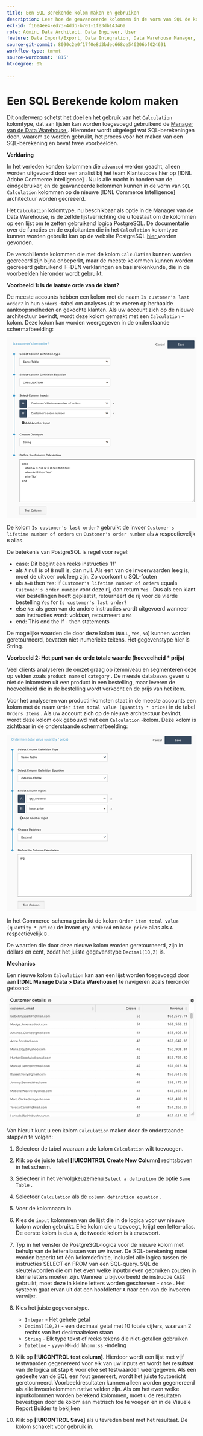 ```yaml
---
title: Een SQL Berekende kolom maken en gebruiken
description: Leer hoe de geavanceerde kolommen in de vorm van SQL de kolommen van de Berekening op de nieuwe architectuur van Adobe Commerce Intelligence kunnen worden gecreeerd.
exl-id: f16e4ee4-ed73-4ddb-b701-1fe3db14346a
role: Admin, Data Architect, Data Engineer, User
feature: Data Import/Export, Data Integration, Data Warehouse Manager, SQL Report Builder, Commerce Tables
source-git-commit: 8090c2e0f17f0e8d3bdec668ce546206bf024691
workflow-type: tm+mt
source-wordcount: '815'
ht-degree: 0%

---
```


# Een SQL Berekende kolom maken

Dit onderwerp schetst het doel en het gebruik van het `Calculation` kolomtype, dat aan lijsten kan worden toegevoegd gebruikend de [ Manager van de Data Warehouse ](../data-warehouse-mgr/tour-dwm.md). Hieronder wordt uitgelegd wat SQL-berekeningen doen, waarom ze worden gebruikt, het proces voor het maken van een SQL-berekening en bevat twee voorbeelden.

**Verklaring**

In het verleden konden kolommen die `advanced` werden geacht, alleen worden uitgevoerd door een analist bij het team Klantsucces hier op [!DNL Adobe Commerce Intelligence] . Nu is alle macht in handen van de eindgebruiker, en de geavanceerde kolommen kunnen in de vorm van `SQL Calculation` kolommen op de nieuwe [!DNL Commerce Intelligence] architectuur worden gecreeerd.

Het `Calculation` kolomtype, nu beschikbaar als optie in de Manager van de Data Warehouse, is de zelfde lijstverrichting die u toestaat om de kolommen op een lijst om te zetten gebruikend logica PostgreSQL. De documentatie over de functies en de exploitanten die in het `Calculation` kolomtype kunnen worden gebruikt kan op de website PostgreSQL [ hier ](https://www.postgresql.org/docs/9.6/functions.html) worden gevonden.

De verschillende kolommen die met de kolom `Calculation` kunnen worden gecreeerd zijn bijna onbeperkt, maar de meeste kolommen kunnen worden gecreeerd gebruikend IF-DEN verklaringen en basisrekenkunde, die in de voorbeelden hieronder wordt gebruikt.

**Voorbeeld 1: Is de laatste orde van de klant?**

De meeste accounts hebben een kolom met de naam `Is customer's last order?` in hun `orders` -tabel om analyses uit te voeren op herhaalde aankoopsnelheden en gekochte klanten. Als uw account zich op de nieuwe architectuur bevindt, wordt deze kolom gemaakt met een `Calculation` -kolom. Deze kolom kan worden weergegeven in de onderstaande schermafbeelding:

![](../../assets/Is_customer_s_last_order.png)

De kolom `Is customer's last order?` gebruikt de invoer `Customer's lifetime number of orders` en `Customer's order number` als `A` respectievelijk `B` alias.

De betekenis van PostgreSQL is regel voor regel:

* case: Dit begint een reeks instructies &#39;If&#39;
* als `A` null is of `B` null is, dan null. Als een van de invoerwaarden leeg is, moet de uitvoer ook leeg zijn. Zo voorkomt u SQL-fouten
* als `A=B` then `Yes`: if `Customer's lifetime number of orders` equals `Customer's order number` voor deze rij, dan return `Yes` . Dus als een klant vier bestellingen heeft geplaatst, retourneert de rij voor de vierde bestelling `Yes` for `Is customer's last order?`
* else `No`: als geen van de andere instructies wordt uitgevoerd wanneer aan instructies wordt voldaan, retourneert u `No`
* end: This end the If - then statements

De mogelijke waarden die door deze kolom (`NULL`, `Yes`, `No`) kunnen worden geretourneerd, bevatten niet-numerieke tekens. Het gegevenstype hier is String.

**Voorbeeld 2: Het punt van de orde totale waarde (hoeveelheid * prijs)**

Veel clients analyseren de omzet graag op itemniveau en segmenteren deze op velden zoals `product name` of `category` . De meeste databases geven u niet de inkomsten uit een product in een bestelling, maar leveren de hoeveelheid die in de bestelling wordt verkocht en de prijs van het item.

Voor het analyseren van productinkomsten staat in de meeste accounts een kolom met de naam `Order item total value (quantity * price)` in de tabel `Orders Items` . Als uw account zich op de nieuwe architectuur bevindt, wordt deze kolom ook gebouwd met een `Calculation` -kolom. Deze kolom is zichtbaar in de onderstaande schermafbeelding:

![](../../assets/Order_item_total_value.png)

In het Commerce-schema gebruikt de kolom `Order item total value (quantity * price)` de invoer `qty ordered` en `base price` alias als `A` respectievelijk `B` .

De waarden die door deze nieuwe kolom worden geretourneerd, zijn in dollars en cent, zodat het juiste gegevenstype `Decimal(10,2)` is.

**Mechanics**

Een nieuwe kolom `Calculation` kan aan een lijst worden toegevoegd door aan **[!DNL Manage Data > Data Warehouse]** te navigeren zoals hieronder getoond:

![](../../assets/blobid2.png)

Van hieruit kunt u een kolom `Calculation` maken door de onderstaande stappen te volgen:

1. Selecteer de tabel waaraan u de kolom `Calculation` wilt toevoegen.
1. Klik op de juiste tabel **[!UICONTROL Create New Column]** rechtsboven in het scherm.
1. Selecteer in het vervolgkeuzemenu `Select a definition` de optie `Same Table` .
1. Selecteer `Calculation` als de `column definition equation` .
1. Voer de kolomnaam in.
1. Kies de `input` kolommen van de lijst die in de logica voor uw nieuwe kolom worden gebruikt. Elke kolom die u toevoegt, krijgt een letter-alias. De eerste kolom is dus `A`, de tweede kolom is `B` enzovoort.
1. Typ in het venster de PostgreSQL-logica voor de nieuwe kolom met behulp van de letteraliassen van uw invoer. De SQL-berekening moet worden beperkt tot één kolomdefinitie, inclusief alle logica tussen de instructies SELECT en FROM van een SQL-query. SQL de sleutelwoorden die om het even welke inputbrieven gebruiken zouden in kleine letters moeten zijn. Wanneer u bijvoorbeeld de instructie `CASE` gebruikt, moet deze in kleine letters worden geschreven - `case` . Het systeem gaat ervan uit dat een hoofdletter `A` naar een van de invoeren verwijst.
1. Kies het juiste gegevenstype.
   * `Integer` - Het gehele getal
   * `Decimal(10,2)` - een decimaal getal met 10 totale cijfers, waarvan 2 rechts van het decimaalteken staan
   * `String` - Elk type tekst of reeks tekens die niet-getallen gebruiken
   * `Datetime` - `yyyy-MM-dd hh:mm:ss` -indeling

1. Klik op **[!UICONTROL test column]**. Hierdoor wordt een lijst met vijf testwaarden gegenereerd voor elk van uw inputs en wordt het resultaat van de logica uit stap 6 voor elke set testwaarden weergegeven. Als een gedeelte van de SQL een fout genereert, wordt het juiste foutbericht geretourneerd. Voorbeeldresultaten kunnen alleen worden gegenereerd als alle invoerkolommen native velden zijn. Als om het even welke inputkolommen worden berekend kolommen, moet u de resultaten bevestigen door de kolom aan metrisch toe te voegen en in de Visuele Report Builder te bekijken

1. Klik op **[!UICONTROL Save]** als u tevreden bent met het resultaat. De kolom schakelt voor gebruik in.
